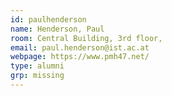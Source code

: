 ```yaml
---
id: paulhenderson
name: Henderson, Paul
room: Central Building, 3rd floor,
email: paul.henderson@ist.ac.at
webpage: https://www.pmh47.net/
type: alumni
grp: missing
---
```

